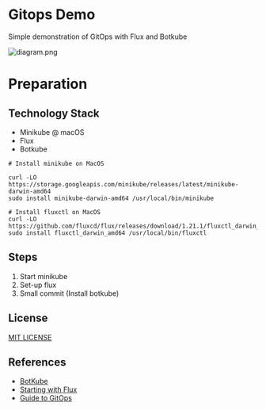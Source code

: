 # Gitops Demo

Simple demonstration of GitOps with Flux and Botkube

![diagram.png](https://github.com/robincher/gitops-demo/blob/master/assets/gitops-context.png)

# Preparation

## Technology Stack

- Minikube @ macOS
- Flux
- Botkube

```
# Install minikube on MacOS

curl -LO https://storage.googleapis.com/minikube/releases/latest/minikube-darwin-amd64
sudo install minikube-darwin-amd64 /usr/local/bin/minikube

# Install fluxctl on MacOS
curl -LO https://github.com/fluxcd/flux/releases/download/1.21.1/fluxctl_darwin_amd64
sudo install fluxctl_darwin_amd64 /usr/local/bin/fluxctl
```

## Steps

1. Start minikube
2. Set-up flux
3. Small commit (Install botkube)

## License

[MIT LICENSE ](https://github.com/robincher/docker-compose-ghost-quickstart/blob/master/LICENSE)

## References

- [BotKube](https://www.botkube.io/examples/)
- [Starting with Flux](https://docs.fluxcd.io/)
- [Guide to GitOps](https://www.weave.works/technologies/gitops/)
